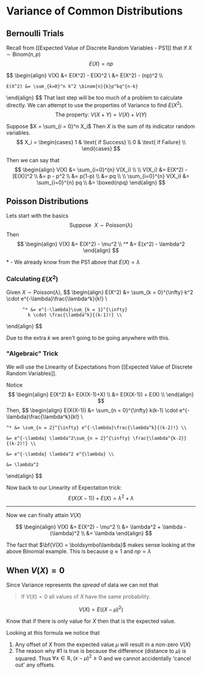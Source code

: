 # Variance of Common Distributions
## Bernoulli Trials
Recall from [[Expected Value of Discrete Random Variables - PS1]] that if $X \sim \text{Binom}(n, p)$
$$E(X) = np$$

$$
\begin{align}
	V(X) &= E(X^2) - E(X)^2 \\
		 &= E(X^2) - (np)^2 \\\\
		 
	E(X^2) &= \sum_{k=0}^n k^2 \binom{n}{k}p^kq^{n-k}
\end{align}
$$
That last step will be too much of a problem to calculate directly. We can attempt to use the properties of Variance to find $E(X^2)$.
$$\text{The property: }V(X+Y) = V(X)+V(Y)$$

Suppose $X = \sum_{i = 0}^n X_i$
Then $X$ is the sum of its indicator random variables.
$$
X_i = 
\begin{cases}
	1 & \text{ if Success} \\
	0 & \text{ if Failure} \\
\end{cases}
$$

Then we can say that
$$
\begin{align}
	V(X) &= \sum_{i=0}^{n} V(X_i) \\
	\\
	V(X_i) &= E(X^2) - [E(X)]^2 \\
		   &= p - p^2 \\
		   &= p(1-p) \\
		   &= pq \\
	\\	   
	\sum_{i=0}^{n} V(X_i) &= \sum_{i=0}^{n} pq \\
						  &= \boxed{npq}
\end{align}
$$


## Poisson Distributions
Lets start with the basics
$$\text{Suppose }\ X \sim\text{Poisson}(\lambda)$$
Then
$$
\begin{align}
	V(X) &= E(X^2) - \mu^2 \\
	  ^* &= E(x^2) - \lambda^2 
\end{align}
$$

\* - We already know from the PS1 above that $E(X) = \lambda$

### Calculating $E(X^2)$

Given $X \sim\text{Poisson}(\lambda)$,
$$
\begin{align}
	E(X^2) &= \sum_{k = 0}^{\infty} 
			k^2 \cdot e^{-\lambda}\frac{\lambda^k}{k!} \\
			
		  ^* &= e^{-\lambda}\sum_{k = 1}^{\infty} 
			k \cdot \frac{\lambda^k}{(k-1)!} \\
\end{align}
$$

Due to the extra $k$ we aren't going to be going anywhere with this. 

###  "Algebraic" Trick
We will use the Linearity of Expectations from [[Expected Value of Discrete Random Variables]].

Notice
$$
\begin{align}
	E(X^2) &= E(X(X-1)+X) \\
		   &= E(X(X-1)) + E(X) \\
\end{align}
$$
Then, 
$$
\begin{align}
	E(X(X-1)) &= \sum_{n = 0}^{\infty} k(k-1) \cdot e^{-\lambda}\frac{\lambda^k}{k!} \\
	
	^* &= \sum_{n = 2}^{\infty} e^{-\lambda}\frac{\lambda^k}{(k-2)!} \\
	
	&= e^{-\lambda} \lambda^2\sum_{n = 2}^{\infty} \frac{\lambda^{k-2}}{(k-2)!} \\
	
	&= e^{-\lambda} \lambda^2 e^{\lambda} \\
	
	&= \lambda^2
\end{align}
$$

Now back to our Linearity of Expectation trick:
$$E(X(X-1)) + E(X) = \lambda^2 + \lambda$$

---
Now we can finally attain $V(X)$

$$
\begin{align}
	V(X) &= E(X^2) - \mu^2 \\
	     &= \lambda^2 + \lambda - (\lambda)^2 \\
		 &= \lambda
\end{align}
$$

The fact that $\bf{V(X) = \boldsymbol\lambda}$ makes sense looking at the above Binomial example. This is because $q \approx 1$ and $np = \lambda$

## When $V(X) = 0$ 
Since Variance represents the *spread* of data we can not that 
> If $V(X) = 0$ all values of $X$ have the same probability.

$$
V(X) = E((X - \mu)^2)
$$

Know that if there is only value for $X$ then that is the expected value.

Looking at this formula we notice that 
1. Any offset of $X$ from the expected value $\mu$ will result in a non-zero $V(X)$
2. The reason why $\#1$ is true is because the difference (distance to $\mu$) is squared. Thus $\forall x\in\mathbb{R}, (x-\mu)^2 \geq 0$ and we cannot accidentally 'cancel out' any offsets.
